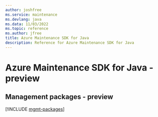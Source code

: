 ```yaml
---
author: joshfree
ms.service: maintenance
ms.devlang: java
ms.data: 11/03/2022
ms.topic: reference
ms.author: jfree
title: Azure Maintenance SDK for Java
description: Reference for Azure Maintenance SDK for Java
---
```

# Azure Maintenance SDK for Java - preview

## Management packages - preview
[!INCLUDE [mgmt-packages](maintenance-mgmt-index.md)]